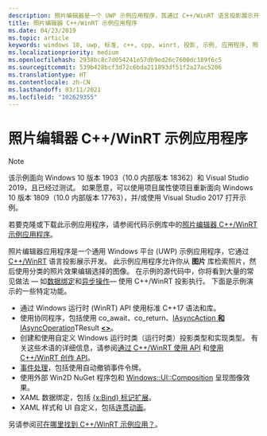 ```yaml
---
description: 照片编辑器是一个 UWP 示例应用程序，其通过 C++/WinRT 语言投影展示开发。 此示例应用程序允许你从图片库检索照片，然后使用分类的照片效果编辑选择的图像。
title: 照片编辑器 C++/WinRT 示例应用程序
ms.date: 04/23/2019
ms.topic: article
keywords: windows 10, uwp, 标准, c++, cpp, winrt, 投影, 示例, 应用程序, 照片, 编辑器
ms.localizationpriority: medium
ms.openlocfilehash: 2938bc8c7d054241e57db9ed26c7600dc189f6c5
ms.sourcegitcommit: 539b428bcf3d72c6bda211893df51f2a27ac5206
ms.translationtype: HT
ms.contentlocale: zh-CN
ms.lasthandoff: 03/11/2021
ms.locfileid: "102629355"
---
```

# <a name="photo-editor-cwinrt-sample-application"></a>照片编辑器 C++/WinRT 示例应用程序

> [!NOTE]
> 该示例面向 Windows 10 版本 1903（10.0 内部版本 18362）和 Visual Studio 2019，且已经过测试。 如果愿意，可以使用项目属性使项目重新面向 Windows 10 版本 1809（10.0 内部版本 17763），并/或使用 Visual Studio 2017 打开示例。

若要克隆或下载此示例应用程序，请参阅代码示例库中的[照片编辑器 C++/WinRT 示例应用程序](/samples/microsoft/windows-appsample-photo-editor/photo-editor-cwinrt-sample-application/)。

照片编辑器应用程序是一个通用 Windows 平台 (UWP) 示例应用程序，它通过 [C++/WinRT](intro-to-using-cpp-with-winrt.md) 语言投影展示开发。 此示例应用程序允许你从 **图片** 库检索照片，然后使用分类的照片效果编辑选择的图像。 在示例的源代码中，你将看到大量的常见做法 &mdash; 如[数据绑定](binding-property.md)和[异步操作](concurrency.md)&mdash; 使用 C++/WinRT 投影执行。 下面是示例演示的一些特定功能。

- 通过 Windows 运行时 (WinRT) API 使用标准 C++17 语法和库。
- 使用协同程序，包括使用 co_await、co_return、[IAsyncAction **和** IAsyncOperation](/uwp/api/windows.foundation.iasyncaction)TResult [ **&lt;&gt;**](/uwp/api/windows.foundation.iasyncoperation-1)。
- 创建和使用自定义 Windows 运行时类（运行时类）投影类型和实现类型。 有关这些术语的详细信息，请参阅[通过 C++/WinRT 使用 API](consume-apis.md) 和[使用 C++/WinRT 创作 API](author-apis.md)。
- [事件处理](handle-events.md)，包括使用自动撤销事件令牌。
- 使用外部 Win2D NuGet 程序包和 [Windows::UI::Composition](/uwp/api/windows.ui.composition) 呈现图像效果。
- XAML 数据绑定，包括 [{x:Bind} 标记扩展](../xaml-platform/x-bind-markup-extension.md)。
- XAML 样式和 UI 自定义，包括[连贯动画](../design/motion/connected-animation.md)。

另请参阅[可在哪里找到 C++/WinRT 示例应用？](./faq.yml#where-can-i-find-c---winrt-sample-apps-)。
